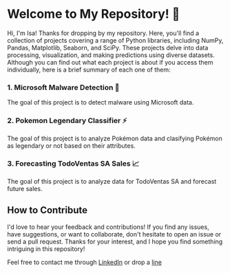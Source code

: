 # Welcome to My Repository! 🐍
Hi, I'm Isa! Thanks for dropping by my repository. 
Here, you'll find a collection of projects covering a range of Python libraries, including NumPy, Pandas, Matplotlib, Seaborn, and SciPy. These projects delve into data processing, visualization, and making predictions using diverse datasets.
Although you can find out what each project is about if you access them individually, here is a brief summary of each one of them:

### 1. Microsoft Malware Detection 🦠
The goal of this project is to detect malware using Microsoft data.

### 2. Pokemon Legendary Classifier ⚡
The goal of this project is to analyze Pokémon data and clasifying Pokémon as legendary or not based on their attributes.

### 3. Forecasting TodoVentas SA Sales 📈
The goal of this project is to analyze data for TodoVentas SA and forecast future sales.

## How to Contribute 
I'd love to hear your feedback and contributions! If you find any issues, have suggestions, or want to collaborate, don't hesitate to open an issue or send a pull request.
Thanks for your interest, and I hope you find something intriguing in this repository!

Feel free to contact me through [LinkedIn](www.linkedin.com/in/isabelgaton) or drop a [line](gatonisa@gmail.com)
